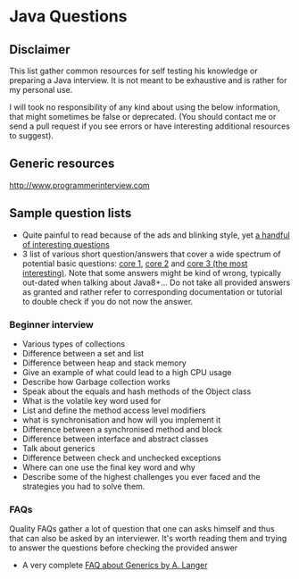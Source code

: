 # Java Questions

## Disclaimer
This list gather common resources for self testing his knowledge or preparing a Java interview. It is not meant to be exhaustive and is rather for my personal use.

I will took no responsibility of any kind about using the below information, that might sometimes be false or deprecated. (You should contact me or send a pull request if you see errors or have interesting additional resources to suggest).


## Generic resources 
http://www.programmerinterview.com

## Sample question lists
- Quite painful to read because of the ads and blinking style, yet [a handful of interesting questions](http://javarevisited.blogspot.de/2015/10/133-java-interview-questions-answers-from-last-5-years.html)
- 3 list of various short question/answers that cover a wide spectrum of potential basic questions:  [core 1](http://net-informations.com/java/cjava/cfaq.htm), [core 2](http://net-informations.com/java/cjava/clfaq.htm) and [core 3 (the most interesting)](http://net-informations.com/java/cjava/c3faq.htm). Note that some answers might be kind of wrong, typically out-dated when talking about Java8+... Do not take all provided answers as granted and rather refer to corresponding documentation or tutorial to double check if you do not now the answer.

### Beginner interview

- Various types of collections
- Difference between a set and list
- Difference between heap and stack memory
- Give an example of what could lead to a high CPU usage
- Describe how Garbage collection works
- Speak about the equals and hash methods of the Object class
- What is the volatile key word used for
- List and define the method access level modifiers 
- what is synchronisation and how will you implement it
- Difference between a synchronised method and block
- Difference between interface and abstract classes
- Talk about generics
- Difference between check and unchecked exceptions 
- Where can one use the final key word and why
- Describe some of the highest challenges you ever faced and the strategies you had to solve them.


### FAQs
Quality FAQs gather a lot of question that one can asks himself and thus that can also be asked by an interviewer. It's worth reading them and trying to answer the questions before checking the provided answer

- A very complete [FAQ about Generics by A. Langer](http://www.angelikalanger.com/GenericsFAQ/JavaGenericsFAQ.html)
